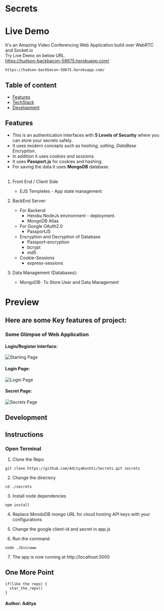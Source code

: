 # Secrets

# Live Demo
It's an Amazing Video Conferencing Web Application build over WebRTC and Socket.io<br>
Try Live Demo on below URL.<br>
https://hudson-backbacon-58675.herokuapp.com/
```
https://hudson-backbacon-58675.herokuapp.com/
```

## Table of content
  - [Features](#features)
  - [TechStack](#techstack)
  - [Development](#development)
  
## Features
* This is an authentication Interfaces with ****5 Levels of Security**** where you can store your secrets safely.
* It uses modern concepts such as _hashing, salting, DataBase Encryption_.
* In addition it uses _cookies and sessions_.
* It uses **Passport.js** for cookies and hashing.
* For saving the data it uses ****MongoDB**** database.
<br></br>
1. Front End / Client Side
   - EJS Templetes - App state management

2. BackEnd Server:
    - For Backend
      - Heroku NodeJs environment - deployment.
      - MongoDB Atlas
    - For Google OAuth2.0
      - PassportJS
    - Encryption and Decryption of Database
      - Passport-encryption
      - bcrypt
      - md5
    - Cookie-Sessions
      - express-sessions

3. Data Management (Databases): 
    - MongoDB- To Store User and Data Management


# Preview

## Here are some Key features of project:
### Some Glimpse of Web Application
#### Login/Register Interface:
![Starting Page](https://drive.google.com/uc?export=view&id=1rZrnodwKfzUEf8K0cIuy9av3630Q0R4S)

#### Login Page:
![Login Page](https://drive.google.com/uc?export=view&id=1OcUf5AR8jWnfZuwIB0z0IMGR7IEUKhcp)

#### Secret Page:
![Secrets Page](https://drive.google.com/uc?export=view&id=1TTzTC2rIWUDTD0S4JwXBbaPcc8xmiX9M)




  
## Development

## Instructions

### Open Terminal
1. Clone the Repo
````
git clone https://github.com/AdityaKoshti/Secrets.git secrets
```` 
2. Change the directory

```
cd ./secrets
```

3. Install node dependencies 
```
npm install
```

4. Replace MondoDB mongo URL for cloud hosting API keys with your configurations
5. Change the google client-id and secret in app.js

8. Run the command
```
node ./bin/www
```
7. The app is now running at http://localhost:3000 


## One More Point
```
if(like the repo) {
  star_the_repo()
}
```


#### Author: Aditya
